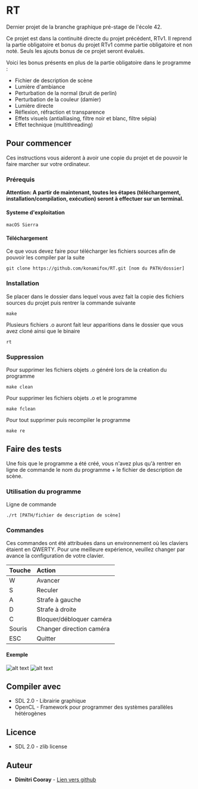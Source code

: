 # RT

Dernier projet de la branche graphique pré-stage de l'école 42.

Ce projet est dans la continuité directe du projet précédent, RTv1. Il reprend la partie obligatoire et bonus du projet RTv1 
comme partie obligatoire et non noté. Seuls les ajouts bonus de ce projet seront évalués.

Voici les bonus présents en plus de la partie obligatoire dans le programme :
* Fichier de description de scène
* Lumière d'ambiance
* Perturbation de la normal (bruit de perlin)
* Perturbation de la couleur (damier)
* Lumière directe
* Réflexion, réfraction et transparence
* Effets visuels (antialliasing, filtre noir et blanc, filtre sépia)
* Effet technique (multithreading)

## Pour commencer

Ces instructions vous aideront à avoir une copie du projet et de pouvoir le faire marcher sur votre ordinateur.

### Prérequis

**Attention: A partir de maintenant, toutes les étapes (téléchargement, installation/compilation, exécution) seront à effectuer sur un terminal.**

#### Systeme d'exploitation

```
macOS Sierra
```

#### Téléchargement

Ce que vous devez faire pour télécharger les fichiers sources afin de pouvoir les compiler par la suite

```
git clone https://github.com/konamifox/RT.git [nom du PATH/dossier]
```

### Installation

Se placer dans le dossier dans lequel vous avez fait la copie des fichiers sources du projet puis rentrer la commande suivante

```
make
```
Plusieurs fichiers .o auront fait leur apparitions dans le dossier que vous avez cloné ainsi que le binaire

```
rt
```
### Suppression

Pour supprimer les fichiers objets .o généré lors de la création du programme

```
make clean
```

Pour supprimer les fichiers objets .o et le programme

```
make fclean
```

Pour tout supprimer puis recompiler le programme

```
make re
```

## Faire des tests

Une fois que le programme a été créé, vous n'avez plus qu'à rentrer en ligne de commande le nom du programme + le fichier 
de description de scène.

### Utilisation du programme

Ligne de commande

```
./rt [PATH/fichier de description de scène]
```

### Commandes

Ces commandes ont été attribuées dans un environnement où les claviers étaient en QWERTY. Pour une meilleure expérience, 
veuillez changer par avance la configuration de votre clavier.

| Touche |          Action          |
| ------ |:------------------------ |
| W      | Avancer                  |
| S      | Reculer                  |
| A      | Strafe à gauche          |
| D      | Strafe à droite          |
| C      | Bloquer/débloquer caméra |
| Souris | Changer direction caméra |
| ESC    | Quitter                  |

#### Exemple
![alt text](https://raw.githubusercontent.com/konamifox/photo/master/rt.jpeg?token=AT6ePBc2BTVNjrnPZ-9bjS3AqKU1aPhHks5acfb3wA%3D%3D)
![alt text](https://raw.githubusercontent.com/konamifox/photo/master/rt_2.jpeg?token=AT6ePIbfj9j2lJ7-kgt-zxKlR6R0HULWks5acfcOwA%3D%3D)

## Compiler avec
* SDL 2.0 - Librairie graphique
* OpenCL - Framework pour programmer des systèmes parallèles hétérogènes 

## Licence
* SDL 2.0 - zlib license

## Auteur

* **Dimitri Cooray** - [Lien vers github](https://github.com/konamifox)
